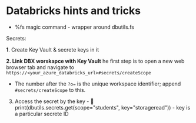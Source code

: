 # Databricks hints and tricks

* %fs magic command - wrapper around dbutils.fs 

Secrets: 

**1**. Create Key Vault & secrete keys in it

**2. Link DBX worskapce with Key Vault** he first step is to open a new web browser tab and navigate to `https://<your_azure_databricks_url>#secrets/createScope`

* The number after the `?o=` is the unique workspace identifier; append `#secrets/createScope` to this.

3. Access the secret by the key - 🔑  print\(dbutils.secrets.get\(scope="students", key="storageread"\)\) - key is a particular secrete ID 

